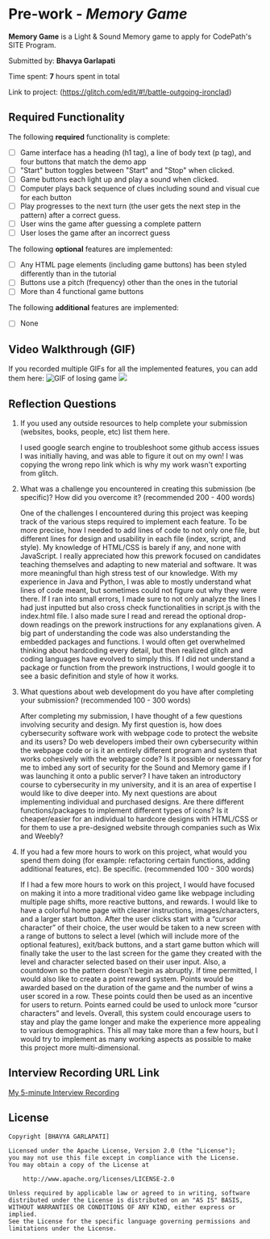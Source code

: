 # Pre-work - _Memory Game_

**Memory Game** is a Light & Sound Memory game to apply for CodePath's SITE Program.

Submitted by: **Bhavya Garlapati**

Time spent: **7** hours spent in total

Link to project: (https://glitch.com/edit/#!/battle-outgoing-ironclad)

## Required Functionality

The following **required** functionality is complete:

- [ ] Game interface has a heading (h1 tag), a line of body text (p tag), and four buttons that match the demo app
- [ ] "Start" button toggles between "Start" and "Stop" when clicked.
- [ ] Game buttons each light up and play a sound when clicked.
- [ ] Computer plays back sequence of clues including sound and visual cue for each button
- [ ] Play progresses to the next turn (the user gets the next step in the pattern) after a correct guess.
- [ ] User wins the game after guessing a complete pattern
- [ ] User loses the game after an incorrect guess

The following **optional** features are implemented:

- [ ] Any HTML page elements (including game buttons) has been styled differently than in the tutorial
- [ ] Buttons use a pitch (frequency) other than the ones in the tutorial
- [ ] More than 4 functional game buttons

The following **additional** features are implemented:

- [ ] None

## Video Walkthrough (GIF)

If you recorded multiple GIFs for all the implemented features, you can add them here:
![GIF of losing game](http://g.recordit.co/S5gfQkf2yt.gif)
![](gif2-link-here)

## Reflection Questions

1. If you used any outside resources to help complete your submission (websites, books, people, etc) list them here.

    I used google search engine to troubleshoot some github access issues I was initially having, and was able to figure it out
    on my own! I was copying the wrong repo link which is why my work wasn't exporting from glitch.

2. What was a challenge you encountered in creating this submission (be specific)? How did you overcome it? (recommended 200 - 400 words)
   
   One of the challenges I encountered during this project was keeping track of the various steps required to implement each feature. 
   To be more precise, how I needed to add lines of code to not only one file, but different lines for design and usability in 
   each file (index, script, and style). My knowledge of HTML/CSS is barely if any, and none with JavaScript. I really appreciated 
   how this prework focused on candidates teaching themselves and adapting to new material and software. It was more meaningful 
   than high stress test of our knowledge. With my experience in Java and Python, I was able to mostly understand what lines of 
   code meant, but sometimes could not figure out why they were there. If I ran into small errors, I made sure to not only 
   analyze the lines I had just inputted but also cross check functionalities in script.js with the index.html file. 
   I also made sure I read and reread the optional drop-down readings on the prework instructions for any explanations given. 
   A big part of understanding the code was also understanding the embedded packages and functions. I would often get 
   overwhelmed thinking about hardcoding every detail, but then realized glitch and coding languages have evolved to simply this. 
   If I did not understand a package or function from the prework instructions, I would google it to see a basic definition 
   and style of how it works.

3. What questions about web development do you have after completing your submission? (recommended 100 - 300 words)
   
   After completing my submission, I have thought of a few questions involving security and design. My first question is, 
   how does cybersecurity software work with webpage code to protect the website and its users? Do web developers imbed 
   their own cybersecurity within the webpage code or is it an entirely different program and system that works cohesively 
   with the webpage code? Is it possible or necessary for me to imbed any sort of security for the Sound and Memory game if 
   I was launching it onto a public server? I have taken an introductory course to cybersecurity in my university, and it is
   an area of expertise I would like to dive deeper into. My next questions are about implementing individual and purchased designs. 
   Are there different functions/packages to implement different types of icons? Is it cheaper/easier for an individual to 
   hardcore designs with HTML/CSS or for them to use a pre-designed website through companies such as Wix and Weebly?

4. If you had a few more hours to work on this project, what would you spend them doing (for example: refactoring certain functions, adding additional features, etc). Be specific. (recommended 100 - 300 words)
   
   If I had a few more hours to work on this project, I would have focused on making it into a more traditional video game like webpage including multiple page shifts, more reactive buttons, and rewards. I would like to have a colorful home page with clearer instructions, images/characters, and a larger start button. After the user clicks start with a “cursor character” of their choice, the user would be taken to a new screen with a range of buttons to select a level (which will include more of the optional features), exit/back buttons, and a start game button which will finally take the user to the last screen for the game they created with the level and character selected based on their user input. Also, a countdown so the pattern doesn’t begin as abruptly. If time permitted, I would also like to create a point reward system. Points would be awarded based on the duration of the game and the number of wins a user scored in a row. These points could then be used as an incentive for users to return. Points earned could be used to unlock more “cursor characters” and levels. Overall, this system could encourage users to stay and play the game longer and make the experience more appealing to various demographics. This all may take more than a few hours, but I would try to implement as many working aspects as possible to make this project more multi-dimensional.

## Interview Recording URL Link

[My 5-minute Interview Recording](your-link-here)

## License

    Copyright [BHAVYA GARLAPATI]

    Licensed under the Apache License, Version 2.0 (the "License");
    you may not use this file except in compliance with the License.
    You may obtain a copy of the License at

        http://www.apache.org/licenses/LICENSE-2.0

    Unless required by applicable law or agreed to in writing, software
    distributed under the License is distributed on an "AS IS" BASIS,
    WITHOUT WARRANTIES OR CONDITIONS OF ANY KIND, either express or implied.
    See the License for the specific language governing permissions and
    limitations under the License.
